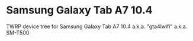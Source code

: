 # Samsung Galaxy Tab A7 10.4
 
TWRP device tree for Samsung Galaxy Tab A7 10.4 a.k.a. "gta4lwifi" a.k.a. SM-T500
